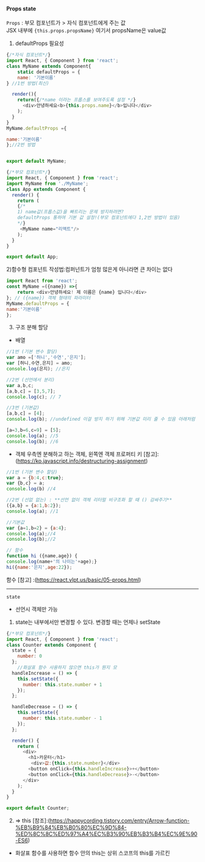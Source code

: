#### Props state

`Props` : 부모 컴포넌트가 > 자식 컴포넌트에게 주는 값<br>
JSX 내부에 `{this.props.propsName}` 여기서 propsName은 value값

1) defaultProps 필요성<br>

```javascript
{/*자식 컴포넌트*/}
import React, { Component } from 'react';
class MyName extends Component{  
    static defaultProps = {
    name: '기본이름'   
} //1번 방법(최신)

  render(){
    return({/*name 이라는 프롭스를 보여주도록 설정 */}
      <div>안녕하세요<b>{this.props.name}</b>입니다</div> 
    );
  }
}
MyName.defaultProps ={

name:'기본이름'
};//2번 방법


export default MyName;

{/*부모 컴포넌트*/}
import React, { Component } from 'react';
import MyName from './MyName';
class App extends Component {
  render() {
    return (
    {/* 
    1) name값(프롭스값)을 빠트리는 문제 방지하려면?
    defaultProps 통하여 기본 값 설정!(부모 컴포넌트에다 1,2번 방법이 있음)
    */}
     <MyName name="리액트"/>
    );
  }
}

export default App;
```

2)함수형 컴포넌트 작성법:컴퍼넌트가 엄청 많은게 아니라면 큰 차이는 없다
```javascript
import React from 'react';
const MyName =({name}) =>{
    return <div>안녕하세요! 제 이름은 {name} 입니다</div>
}; // ({name}) 객체 형태의 파라미터
MyName.defaultProps = {
name:'기본이름'
};

```

3) 구조 분해 할당<br>
- 배열 
```javascript
//1번 (기본 변수 할당)
var amo =['허니','수연','은지'];
var [허니,수연,은지] = amo;
console.log(은지); //은지

//2번 (선언에서 분리)
var a,b,c;
[a,b,c] = [3,5,7];
console.log(c); // 7

//3번 (기본값)
[a,b,c] = [4];
console.log(b); //undefined 이걸 방지 하기 위해 기본값 미리 줄 수 있음 아래처럼

[a=3,b=6,c=9] = [5];
console.log(a); //5
console.log(b); //6
```

- 객체
우측엔 분해하고 하는 객체, 왼쪽엔 객체 프로퍼티 키 [참고]:(https://ko.javascript.info/destructuring-assignment)
```javascript
//1번 (기본 변수 할당)
var a = {b:4,c:true};
var {b,c} = a; 
console.log(b) //4

//2번 (선없 없는) : **선언 없이 객체 리터럴 비구조화 할 때 () 감싸주기**
({a,b} = {a:1,b:2});
console.log(a); //1

//기본값
var {a=1,b=2} = {a:4};
console.log(a);//4
console.log(b);//2

// 함수
function hi ({name,age}) {
console.log(name+'의 나이는'+age);}
hi({name:'은지',age:22}); 
```
함수 [참고] :(https://react.vlpt.us/basic/05-props.html)

---

`state`
- 선언시 객체만 가능
1) state는 내부에서만 변경할 수 있다. 변경할 때는 언제나 setState

```javascript
{/*부모 컴포넌트*/}
import React, { Component } from 'react';
class Counter extends Component {
  state = {
    number: 0
  };
    //화살표 함수 사용하지 않으면 this가 뭔지 모
  handleIncrease = () => {
    this.setState({
      number: this.state.number + 1
    });
  };

  handleDecrease = () => {
    this.setState({
      number: this.state.number - 1
    });
  };

  render() {
    return (
      <div>
        <h1>카운터</h1>
         <div>값:{this.state.number}</div>
        <button onClick={this.handleIncrease}>+</button>
        <button onClick={this.handleDecrease}>-</button>
      </div>
    );
  }
}

export default Counter;
```
2) => this [참조]:(https://happycording.tistory.com/entry/Arrow-function-%EB%B9%84%EB%B0%80%EC%9D%84-%ED%8C%8C%ED%97%A4%EC%B3%90%EB%B3%B4%EC%9E%90-ES6)
- 화살표 함수를 사용하면 함수 안의 this는 상위 스코프의 this를 가르킨 
